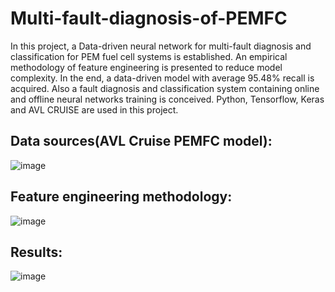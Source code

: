 # Multi-fault-diagnosis-of-PEMFC
In this project, a Data-driven neural network for multi-fault diagnosis and classification for PEM fuel cell systems is established. An empirical methodology of feature engineering is presented to reduce model complexity. In the end, a data-driven model with average 95.48% recall is acquired.
Also a fault diagnosis and classification system containing online and offline neural networks training is conceived.
Python, Tensorflow, Keras and AVL CRUISE are used in this project.

## Data sources(AVL Cruise PEMFC model):

![image](https://user-images.githubusercontent.com/107369174/178162679-3b2bdfcf-7f03-4c04-a2ff-3c1bb1793437.png)

## Feature engineering methodology:

![image](https://user-images.githubusercontent.com/107369174/178163304-4d40dd35-5aa1-4937-9c2c-f7c97e54ade6.png)

## Results:

![image](https://user-images.githubusercontent.com/107369174/178163492-0490d19b-34c8-4026-9005-3b61d7d12c17.png)
